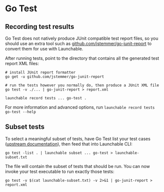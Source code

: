 # Go Test

## Recording test results

Go Test does not natively produce JUnit compatible test report files, so you should use an extra tool such as [github.com/jstemmer/go-junit-report](https://github.com/jstemmer/go-junit-report) to convert them for use with Launchable.

After running tests, point to the directory that contains all the generated test report XML files:

```text
# install JUnit report formatter
go get -u github.com/jstemmer/go-junit-report

# run the tests however you normally do, then produce a JUnit XML file
go test -v ./... | go-junit-report > report.xml

launchable record tests ... go-test .
```

For more information and advanced options, run `launchable record tests go-test --help`

## Subset tests

To select a meaningful subset of tests, have Go Test list your test cases \([upstream documentation](https://golang.org/cmd/go/#hdr-Testing_flags)\), then feed that into Launchable CLI:

```text
go test -list . | launchable subset ... go-test > launchable-subset.txt
```

The file will contain the subset of tests that should be run. You can now invoke your test executable to run exactly those tests:

```text
go test -v $(cat launchable-subset.txt) -v 2>&1 | go-junit-report > report.xml
```
